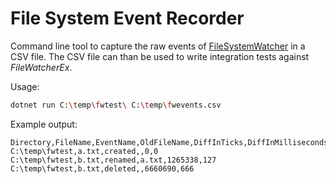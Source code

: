 ﻿# File System Event Recorder

Command line tool to capture the raw events of [FileSystemWatcher](https://learn.microsoft.com/en-us/dotnet/api/system.io.filesystemwatcher)
in a CSV file. The CSV file can than be used to write integration tests against *FileWatcherEx*.

Usage:
````sh
dotnet run C:\temp\fwtest\ C:\temp\fwevents.csv
````

Example output:
````csv
Directory,FileName,EventName,OldFileName,DiffInTicks,DiffInMilliseconds
C:\temp\fwtest,a.txt,created,,0,0
C:\temp\fwtest,b.txt,renamed,a.txt,1265338,127
C:\temp\fwtest,b.txt,deleted,,6660690,666
````
